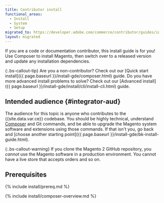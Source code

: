 ```yaml
---
title: Contributor install
functional_areas:
  - Install
  - System
  - Setup
migrated_to: https://developer.adobe.com/commerce/contributor/guides/install/
layout: migrated
---
```


If you are a code or documentation contributor, this install guide is for you! Use Composer to install Magento, then switch over to a released version and update any installation dependencies.

{:.bs-callout-tip}
Are you a non-contributor? Check out our [Quick start install]({{ page.baseurl }}/install-gde/composer.html) guide. Do you have more advanced install problems to solve? Check out our [Advanced install]({{ page.baseurl }}/install-gde/install/cli/install-cli.html) guide.

## Intended audience {#integrator-aud}

The audience for this topic is anyone who contributes to the {{site.data.var.ce}} codebase.
You should be highly technical, understand [Composer](https://glossary.magento.com/composer) and Git commands, and be able to upgrade the Magento system software and extensions using those commands. If that isn't you, go back and [choose another starting point]({{ page.baseurl }}/install-gde/bk-install-guide.html).

{:.bs-callout-warning}
If you clone the Magento 2 GitHub repository, you _cannot_ use the Magento software in a production environment.
You cannot have a live store that accepts orders and so on.

## Prerequisites

{% include install/prereq.md %}

{% include install/composer-overview.md %}